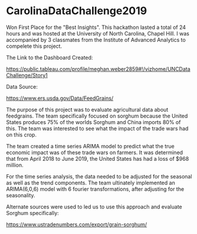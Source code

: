 # CarolinaDataChallenge2019
Won First Place for the "Best Insights".
This hackathon lasted a total of 24 hours and was hosted at the University of North Carolina, Chapel Hill.
I was accompanied by 3 classmates from the Institute of Advanced Analytics to compelete this project.

The Link to the Dashboard Created:

https://public.tableau.com/profile/meghan.weber2859#!/vizhome/UNCDataChallenge/Story1

Data Source: 

https://www.ers.usda.gov/Data/FeedGrains/

The purpose of this project was to evaluate agricultural data about feedgrains. The team specifically focused on sorghum because the United States produces 75% of the worlds Sorghum and China imports 80% of this. The team was interested to see what the impact of the trade wars had on this crop. 

The team created a time series ARIMA model to predict what the true economic impact was of these trade wars on farmers. It was determined that from April 2018 to June 2019, the United States has had a loss of $968 million.

For the time series analysis, the data needed to be adjusted for the seasonal as well as the trend components. The team ultinately implemented an ARIMA(6,0,6) model with 6 fourier transformations, after adjusting for the seasonality. 

Alternate sources were used to led us to use this approach and evaluate Sorghum specifically: 

https://www.ustradenumbers.com/export/grain-sorghum/
